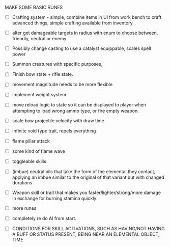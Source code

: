 MAKE SOME BASIC RUNES

- [ ] Crafting system - simple, combine items in UI from work bench to craft advanced things, simple crafting available from inventory
- [ ] alter get damageable targets in radius with enum to choose between, friendly, neutral or enemy
- [ ] Possibly change casting to use a catalyst equippable, scales spell power
- [ ] Summon creatures with specific purposes,
- [ ] Finish bow state + rifle state.
- [ ] movement magnitude needs to be more flexible
- [ ] implement weight system
- [ ] move reload logic to state so it can be displayed to player when attempting to load wrong ammo type, or fire empty weapon.
- [ ] scale bow projectile velocity with draw time
- [ ] infinite void type trait, repels everything
- [ ] flame pillar attack
- [ ] some kind of flame wave
- [ ] toggleable skills
- [ ] (imbue) neutral oils that take the form of the elemental they contact, applying an imbue similar to the original of that variant but with changed durations
- [ ] Weapon skill or trait that makes you faster/lighter/strong/more damage in exchange for burning stamina quickly
- [ ] more runes
- [ ] completely re do AI from start.
- [ ] CONDITIONS FOR SKILL ACTIVATIONS, SUCH AS HAVING/NOT HAVING A BUFF OR STATUS PRESENT, BEING NEAR AN ELEMENTAL OBJECT, TIME












